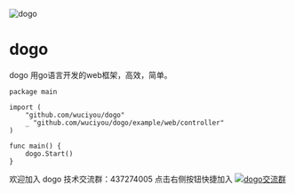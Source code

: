 ![dogo](https://github.com/wuciyou/dogo/blob/master/example/web/static/img/dogo.png)
# dogo
dogo 用go语言开发的web框架，高效，简单。

```
package main

import (
	"github.com/wuciyou/dogo"
	_ "github.com/wuciyou/dogo/example/web/controller"
)

func main() {
	dogo.Start()
}

```
欢迎加入 dogo 技术交流群：437274005 点击右侧按钮快捷加入
[![dogo交流群](http://pub.idqqimg.com/wpa/images/group.png)](http://shang.qq.com/wpa/qunwpa?idkey=1720f7b75f19d952b80e10549ce35c6cc922c25b6505cd6f6680ac4fc7259484)
